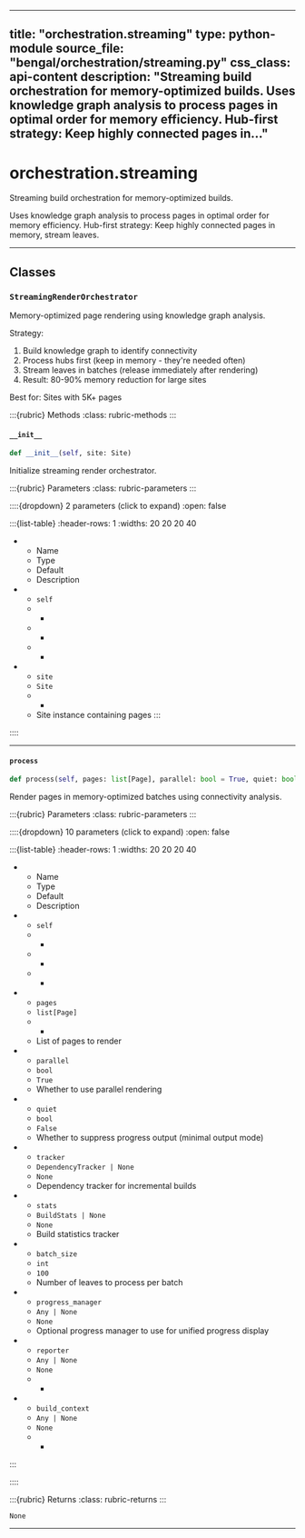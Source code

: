 
---
title: "orchestration.streaming"
type: python-module
source_file: "bengal/orchestration/streaming.py"
css_class: api-content
description: "Streaming build orchestration for memory-optimized builds.  Uses knowledge graph analysis to process pages in optimal order for memory efficiency. Hub-first strategy: Keep highly connected pages in..."
---

# orchestration.streaming

Streaming build orchestration for memory-optimized builds.

Uses knowledge graph analysis to process pages in optimal order for memory efficiency.
Hub-first strategy: Keep highly connected pages in memory, stream leaves.

---

## Classes

### `StreamingRenderOrchestrator`


Memory-optimized page rendering using knowledge graph analysis.

Strategy:
1. Build knowledge graph to identify connectivity
2. Process hubs first (keep in memory - they're needed often)
3. Stream leaves in batches (release immediately after rendering)
4. Result: 80-90% memory reduction for large sites

Best for: Sites with 5K+ pages




:::{rubric} Methods
:class: rubric-methods
:::
#### `__init__`
```python
def __init__(self, site: Site)
```

Initialize streaming render orchestrator.



:::{rubric} Parameters
:class: rubric-parameters
:::

::::{dropdown} 2 parameters (click to expand)
:open: false

:::{list-table}
:header-rows: 1
:widths: 20 20 20 40

* - Name
  - Type
  - Default
  - Description
* - `self`
  - -
  - -
  - -
* - `site`
  - `Site`
  - -
  - Site instance containing pages
:::

::::




---
#### `process`
```python
def process(self, pages: list[Page], parallel: bool = True, quiet: bool = False, tracker: DependencyTracker | None = None, stats: BuildStats | None = None, batch_size: int = 100, progress_manager: Any | None = None, reporter: Any | None = None, build_context: Any | None = None) -> None
```

Render pages in memory-optimized batches using connectivity analysis.



:::{rubric} Parameters
:class: rubric-parameters
:::

::::{dropdown} 10 parameters (click to expand)
:open: false

:::{list-table}
:header-rows: 1
:widths: 20 20 20 40

* - Name
  - Type
  - Default
  - Description
* - `self`
  - -
  - -
  - -
* - `pages`
  - `list[Page]`
  - -
  - List of pages to render
* - `parallel`
  - `bool`
  - `True`
  - Whether to use parallel rendering
* - `quiet`
  - `bool`
  - `False`
  - Whether to suppress progress output (minimal output mode)
* - `tracker`
  - `DependencyTracker | None`
  - `None`
  - Dependency tracker for incremental builds
* - `stats`
  - `BuildStats | None`
  - `None`
  - Build statistics tracker
* - `batch_size`
  - `int`
  - `100`
  - Number of leaves to process per batch
* - `progress_manager`
  - `Any | None`
  - `None`
  - Optional progress manager to use for unified progress display
* - `reporter`
  - `Any | None`
  - `None`
  - -
* - `build_context`
  - `Any | None`
  - `None`
  - -
:::

::::

:::{rubric} Returns
:class: rubric-returns
:::

`None`




---
